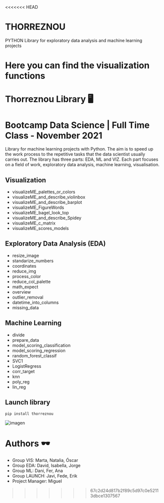 <<<<<<< HEAD
# THORREZNOU
PYTHON Library for exploratory data analysis and machine learning projects

Here you can find the visualization functions
=======

# Thorreznou Library 🖥

# Bootcamp Data Science | Full Time Class - November 2021

Library for machine learning projects with Python. The aim is to speed up the work process to the repetitive tasks that the data scientist usually carries out. The library has three parts: EDA, ML and VIZ. Each part focuses on a field of work, exploratory data analysis, machine learning, visualisation.


## Visualization

* visualizeME_palettes_or_colors
* visualizeME_and_describe_violinbox
* visualizeME_and_describe_barplot
* visualizeME_FigureWords
* visualizeME_bagel_look_top
* visualizeME_and_describe_Spidey
* visualizeME_c_matrix
* visualizeME_scores_models


## Exploratory Data Analysis (EDA)

* resize_image
* standarize_numbers
* coordinates
* reduce_img
* process_color
* reduce_col_palette
* math_expect
* overview
* outlier_removal
* datetime_into_columns
* missing_data

## Machine Learning

* divide
* prepare_data
* model_scoring_classification
* model_scoring_regression
* random_forest_classif
* SVC1
* LogistRegress
* corr_target
* knn 
* poly_reg
* lin_reg

## Launch library 
```
pip install thorreznou
```


![imagen](https://user-images.githubusercontent.com/94184289/156624168-5624bf2b-4bd3-4366-978b-232ca666e0bd.png)

# Authors 🕶
- Group VIS: Marta, Natalia, Óscar
- Group EDA: David, Isabella, Jorge
- Group ML: Dani, Fer, Ana
- Group LAUNCH: Javi, Fede, Erik
- Project Manager: Miguel




>>>>>>> 67c2d24d817b2f89c5d97c0e52113dbce1307567
